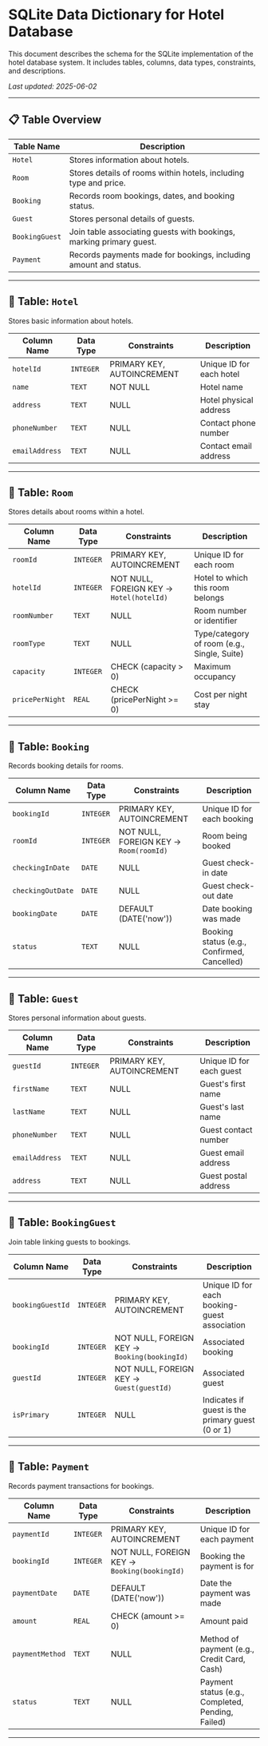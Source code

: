 # SQLite Data Dictionary for Hotel Database

This document describes the schema for the SQLite implementation of the hotel database system. It includes tables, columns, data types, constraints, and descriptions.

_Last updated: 2025-06-02_

---

## 📋 Table Overview

| Table Name       | Description                                                       |
|------------------|-------------------------------------------------------------------|
| `Hotel`          | Stores information about hotels.                                 |
| `Room`           | Stores details of rooms within hotels, including type and price. |
| `Booking`        | Records room bookings, dates, and booking status.                 |
| `Guest`          | Stores personal details of guests.                               |
| `BookingGuest`   | Join table associating guests with bookings, marking primary guest.|
| `Payment`        | Records payments made for bookings, including amount and status. |

---

## 📌 Table: `Hotel`

Stores basic information about hotels.

| Column Name    | Data Type       | Constraints             | Description                   |
|----------------|-----------------|-------------------------|-------------------------------|
| `hotelId`      | `INTEGER`        | PRIMARY KEY, AUTOINCREMENT | Unique ID for each hotel       |
| `name`         | `TEXT`           | NOT NULL                | Hotel name                    |
| `address`      | `TEXT`           | NULL                    | Hotel physical address        |
| `phoneNumber`  | `TEXT`           | NULL                    | Contact phone number          |
| `emailAddress` | `TEXT`           | NULL                    | Contact email address         |

---

## 📌 Table: `Room`

Stores details about rooms within a hotel.

| Column Name    | Data Type       | Constraints                          | Description                                  |
|----------------|-----------------|------------------------------------|----------------------------------------------|
| `roomId`       | `INTEGER`       | PRIMARY KEY, AUTOINCREMENT          | Unique ID for each room                       |
| `hotelId`      | `INTEGER`       | NOT NULL, FOREIGN KEY → `Hotel(hotelId)` | Hotel to which this room belongs              |
| `roomNumber`   | `TEXT`          | NULL                              | Room number or identifier                     |
| `roomType`     | `TEXT`          | NULL                              | Type/category of room (e.g., Single, Suite)  |
| `capacity`     | `INTEGER`       | CHECK (capacity > 0)               | Maximum occupancy                             |
| `pricePerNight`| `REAL`          | CHECK (pricePerNight >= 0)         | Cost per night stay                           |

---

## 📌 Table: `Booking`

Records booking details for rooms.

| Column Name      | Data Type       | Constraints                         | Description                                   |
|------------------|-----------------|-----------------------------------|-----------------------------------------------|
| `bookingId`      | `INTEGER`       | PRIMARY KEY, AUTOINCREMENT          | Unique ID for each booking                      |
| `roomId`         | `INTEGER`       | NOT NULL, FOREIGN KEY → `Room(roomId)` | Room being booked                               |
| `checkingInDate` | `DATE`          | NULL                              | Guest check-in date                             |
| `checkingOutDate`| `DATE`          | NULL                              | Guest check-out date                            |
| `bookingDate`    | `DATE`          | DEFAULT (DATE('now'))             | Date booking was made                           |
| `status`         | `TEXT`          | NULL                              | Booking status (e.g., Confirmed, Cancelled)    |

---

## 📌 Table: `Guest`

Stores personal information about guests.

| Column Name    | Data Type       | Constraints            | Description                 |
|----------------|-----------------|------------------------|-----------------------------|
| `guestId`      | `INTEGER`       | PRIMARY KEY, AUTOINCREMENT | Unique ID for each guest     |
| `firstName`    | `TEXT`          | NULL                   | Guest's first name           |
| `lastName`     | `TEXT`          | NULL                   | Guest's last name            |
| `phoneNumber`  | `TEXT`          | NULL                   | Guest contact number         |
| `emailAddress` | `TEXT`          | NULL                   | Guest email address          |
| `address`      | `TEXT`          | NULL                   | Guest postal address         |

---

## 📌 Table: `BookingGuest`

Join table linking guests to bookings.

| Column Name       | Data Type       | Constraints                          | Description                                           |
|-------------------|-----------------|------------------------------------|-------------------------------------------------------|
| `bookingGuestId` | `INTEGER`       | PRIMARY KEY, AUTOINCREMENT          | Unique ID for each booking-guest association          |
| `bookingId`      | `INTEGER`       | NOT NULL, FOREIGN KEY → `Booking(bookingId)` | Associated booking                                    |
| `guestId`        | `INTEGER`       | NOT NULL, FOREIGN KEY → `Guest(guestId)`     | Associated guest                                      |
| `isPrimary`      | `INTEGER`       | NULL                              | Indicates if guest is the primary guest (0 or 1)      |

---

## 📌 Table: `Payment`

Records payment transactions for bookings.

| Column Name      | Data Type        | Constraints                          | Description                                     |
|------------------|------------------|------------------------------------|-------------------------------------------------|
| `paymentId`      | `INTEGER`       | PRIMARY KEY, AUTOINCREMENT          | Unique ID for each payment                       |
| `bookingId`      | `INTEGER`       | NOT NULL, FOREIGN KEY → `Booking(bookingId)` | Booking the payment is for                        |
| `paymentDate`    | `DATE`          | DEFAULT (DATE('now'))               | Date the payment was made                         |
| `amount`         | `REAL`          | CHECK (amount >= 0)                 | Amount paid                                      |
| `paymentMethod`  | `TEXT`          | NULL                              | Method of payment (e.g., Credit Card, Cash)      |
| `status`         | `TEXT`          | NULL                              | Payment status (e.g., Completed, Pending, Failed)|

---
